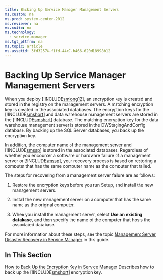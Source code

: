 ```yaml
---
title: Backing Up Service Manager Management Servers
ms.custom: na
ms.prod: system-center-2012
ms.reviewer: na
ms.suite: na
ms.technology: 
  - service-manager
ms.tgt_pltfrm: na
ms.topic: article
ms.assetid: 3fd32574-f1fd-44c7-b466-620d18998b12
---
```

# Backing Up Service Manager Management Servers
When you deploy [!INCLUDE[smlong12](Token/smlong12_md.md)], an encryption key is created and stored in the registry on the management servers. A matching encryption key is created in the associated databases. The encryption keys for the [!INCLUDE[smshort](Token/smshort_md.md)] and data warehouse management servers are stored in the [!INCLUDE[smshort](Token/smshort_md.md)] database. The matching encryption key for the data warehouse management server is stored in the DWStagingAndConfig database. By backing up the SQL Server databases, you back up the encryption key.

In addition, the computer name of the management server and [!INCLUDE[smssp](Token/smssp_md.md)] is stored in the associated databases. Regardless of whether you encounter a software or hardware failure of a management server or [!INCLUDE[smssp](Token/smssp_md.md)], your recovery process is based on restoring a computer that has the same computer name as the computer that failed.

The steps for recovering from a management server failure are as follows:

1.  Restore the encryption keys before you run Setup, and install the new management servers.

2.  Install the new management server on a computer that has the same name as the original computer.

3.  When you install the management server, select **Use an existing database**, and then specify the name of the computer that hosts the associated database.

For more information about these steps, see the topic [Management Server Disaster Recovery in Service Manager](Management-Server-Disaster-Recovery-in-Service-Manager.md) in this guide.

## In This Section
[How to Back Up the Encryption Key in Service Manager](How-to-Back-Up-the-Encryption-Key-in-Service-Manager.md)
Describes how to back up the [!INCLUDE[smshort](Token/smshort_md.md)] encryption key.


